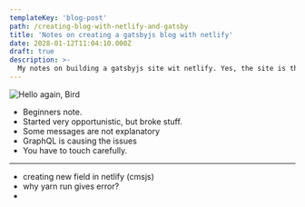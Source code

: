 ```yaml
---
templateKey: 'blog-post'
path: /creating-blog-with-netlify-and-gatsby
title: 'Notes on creating a gatsbyjs blog with netlify'
date: 2028-01-12T11:04:10.000Z
draft: true
description: >-
  My notes on building a gatsbyjs site wit netlify. Yes, the site is this one :)
---
```


![Hello again, Bird](/img/well-hello-bird.jpg)

- Beginners note.
- Started very opportunistic, but broke stuff.
- Some messages are not explanatory
- GraphQL is causing the issues
- You have to touch carefully.

***
- creating new field in netlify (cmsjs)
- why yarn run gives error?
-